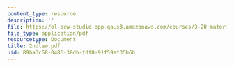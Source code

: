 ```yaml
---
content_type: resource
description: ''
file: https://ol-ocw-studio-app-qa.s3.amazonaws.com/courses/3-20-materials-at-equilibrium-sma-5111-fall-2003/89ba3c58048638dbfdf891f59af35b6b_2ndlaw.pdf
file_type: application/pdf
resourcetype: Document
title: 2ndlaw.pdf
uid: 89ba3c58-0486-38db-fdf8-91f59af35b6b
---
```

